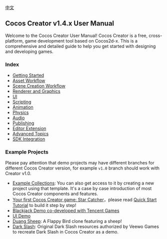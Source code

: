 <div class="langs">
  <a href="#" class="btn" onclick="toggleLanguage()">中文</a>
</div>

## Cocos Creator v1.4.x User Manual

Welcome to the Cocos Creator User Manual! Cocos Creator is a free, cross-platform,
game development tool based on Cocos2d-x. This is a comprehensive and detailed guide
to help you get started with designing and developing games.

### Index

- [Getting Started](creator-chapters/getting-started/index.html)
- [Asset Workflow](creator-chapters/asset-workflow/index.html)
- [Scene Creation Workflow](creator-chapters/content-workflow/index.html)
- [Renderer and Graphics](creator-chapters/render/index.html)
- [UI](creator-chapters/ui/index.html)
- [Scripting](creator-chapters/scripting/index.html)
- [Animation](creator-chapters/animation/index.html)
- [Physics](creator-chapters/physics/index.html)
- [Audio](creator-chapters/audio/index.html)
- [Publishing](creator-chapters/publish/index.html)
- [Editor Extension](creator-chapters/extension/index.html)
- [Advanced Topics](creator-chapters/advanced-topics/index.html)
- [SDK Integration](creator-chapters/sdk/index.html)

### Example Projects

Please pay attention that demo projects may have different branches for different Cocos Creator version, for example `v1.0` branch should work with Creator v1.0.

- [Example Collections](https://github.com/cocos-creator/example-cases): You can also get access to it by creating a new project using that template. It's a case by case introduction of most Cocos Creator components and features.
- [Your first Cocos Creator game: Star Catcher](https://github.com/cocos-creator/tutorial-first-game)，please read [Quick Start Tutorial](creator-chapters/getting-started/quick-start.md) to build it step by step!
- [Blackjack Demo co-developed with Tencent Games](https://github.com/cocos-creator/tutorial-blackjack)
- [UI Demo](https://github.com/cocos-creator/demo-ui)
- [Duang Sheep](https://github.com/cocos-creator/tutorial-duang-sheep): A Flappy Bird clone featuring a sheep!
- [Dark Slash](https://github.com/cocos-creator/tutorial-dark-slash): Original Dark Slash resources authorized by Veewo Games to recreate Dark Slash in Cocos Creator as a demo.
